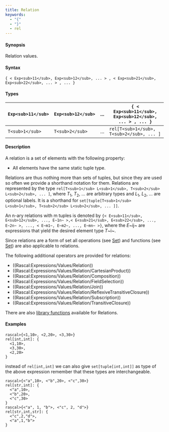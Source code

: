 ```yaml
---
title: Relation
keywords:
  - "{"
  - "}"
  - rel
---
```


#### Synopsis

Relation values.

#### Syntax

`{ < Exp<sub>11</sub>, Exp<sub>12</sub>, ... > , < Exp<sub>21</sub>, Exp<sub>22</sub>, ... > , ... }`

#### Types


| `Exp<sub>11</sub>` |  `Exp<sub>12</sub>` |  ...  | `{ < Exp<sub>11</sub>, Exp<sub>12</sub>, ... > , ... }`   |
| --- | --- | --- | --- |
| `T<sub>1</sub>`    |    `T<sub>2</sub>`  |  ...  |  `rel[T<sub>1</sub>, T<sub>2</sub>, ... ]`               |


#### Description

A relation is a set of elements with the following property:

*  All elements have the same static tuple type.


Relations are thus nothing more than sets of tuples, but since they are used so often we provide a shorthand notation for them.
Relations are represented by the type `rel[T<sub>1</sub> L<sub>1</sub>, T<sub>2</sub> L<sub>2</sub>, ... ]`, where _T_<sub>1</sub>, _T_<sub>2</sub>, ... are arbitrary types and
_L_<sub>1</sub>, _L_<sub>2</sub>, ... are optional labels. It is a shorthand for `set[tuple[T<sub>1</sub> L<sub>1</sub>, T<sub>2</sub> L<sub>2</sub>, ... ]]`.

An n-ary relations with m tuples is denoted by
 `{< E<sub>11</sub>, E<sub>12</sub>, ..., E~1n~ >,< E<sub>21</sub>, E<sub>22</sub>, ..., E~2n~ >, ..., < E~m1~, E~m2~, ..., E~mn~ >}`, 
where the _E_~ij~ are expressions that yield the desired element type _T_~i~.

Since relations are a form of set all operations (see [Set](../../../../Rascal/Expressions/Values/Set)) and functions
(see [Set](../../../../Library/Set.md)) are also applicable to relations.

The following additional operators are provided for relations:
* ((Rascal:Expressions/Values/Relation))
* ((Rascal:Expressions/Values/Relation/CartesianProduct))
* ((Rascal:Expressions/Values/Relation/Composition))
* ((Rascal:Expressions/Values/Relation/FieldSelection))
* ((Rascal:Expressions/Values/Relation/Join))
* ((Rascal:Expressions/Values/Relation/ReflexiveTransitiveClosure))
* ((Rascal:Expressions/Values/Relation/Subscription))
* ((Rascal:Expressions/Values/Relation/TransitiveClosure))

There are also [library functions](../../../../Library/Relation.md) available for Relations.


#### Examples


```rascal-shell
rascal>{<1,10>, <2,20>, <3,30>}
rel[int,int]: {
  <1,10>,
  <3,30>,
  <2,20>
}
```
instead of `rel[int,int]` we can also give `set[tuple[int,int]]` as type of the above expression
remember that these types are interchangeable.

```rascal-shell
rascal>{<"a",10>, <"b",20>, <"c",30>}
rel[str,int]: {
  <"a",10>,
  <"b",20>,
  <"c",30>
}
rascal>{<"a", 1, "b">, <"c", 2, "d">}
rel[str,int,str]: {
  <"c",2,"d">,
  <"a",1,"b">
}
```


